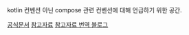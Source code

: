 kotlin 컨벤션 아닌 compose 관련 컨벤션에 대해 언급하기 위한 공간.

[공식문서](https://github.com/androidx/androidx/blob/androidx-main/compose/docs/compose-api-guidelines.md#naming-unit-composable-functions-as-entities)
[참고자료](https://pl-coding.com/jetpack-compose-mistakes)
[참고자료 번역 블로그](https://velog.io/@mraz3068/Jetpack-Compose-Top-20-mistakes-11-15)